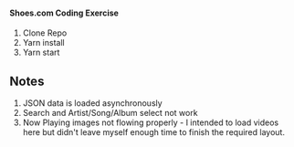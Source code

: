 #### Shoes.com Coding Exercise

1. Clone Repo
2. Yarn install
3. Yarn start

## Notes
1. JSON data is loaded asynchronously
2. Search and Artist/Song/Album select not work
3. Now Playing images not flowing properly - I intended to load videos here but didn't leave myself enough time to finish the required layout.
